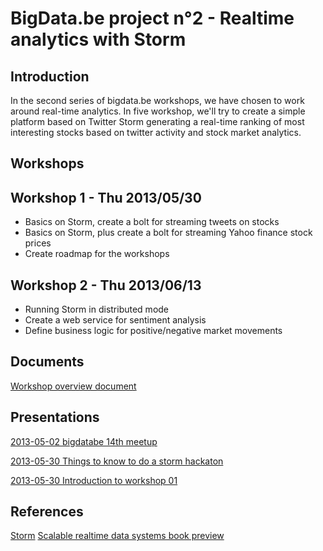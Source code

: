 BigData.be project n°2 - Realtime analytics with Storm
======================================================
Introduction
------------
In the second series of bigdata.be workshops, we have chosen to work around real-time analytics. In five workshop, we'll try to create a simple platform based on Twitter Storm generating a real-time ranking of most interesting stocks based on twitter activity and stock market analytics. 

Workshops
---------

## Workshop 1 - Thu 2013/05/30
* Basics on Storm, create a bolt for streaming tweets on stocks
* Basics on Storm, plus create a bolt for streaming Yahoo finance stock prices
* Create roadmap for the workshops

## Workshop 2 - Thu 2013/06/13
* Running Storm in distributed mode
* Create a web service for sentiment analysis
* Define business logic for positive/negative market movements


Documents
---------
[Workshop overview document](https://docs.google.com/document/d/1bBHLUgKTM8wxJP2eR3Yy2oWTvOUuqg-XYojatkz015M/edit?usp=sharing)

Presentations
--------------
[2013-05-02 bigdatabe 14th meetup](http://kennyhelsens.github.io/khelsenspages/bigdatabe_20130502/)

[2013-05-30 Things to know to do a storm hackaton](prezi.com/ajzue33n0pal/things-to-know-to-do-a-storm-hackaton/)

[2013-05-30 Introduction to workshop 01](http://kennyhelsens.github.io/khelsenspages/bigdatabe_20130530_ws1/)

References
----------
[Storm](http://storm-project.net/)
[Scalable realtime data systems book preview](http://www.manning.com/marz/BD_meap_ch01.pdf)



